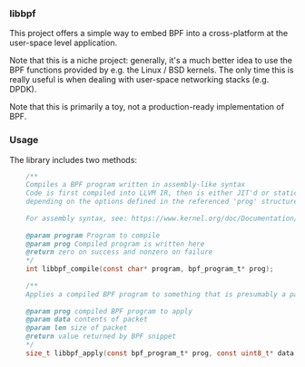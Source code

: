 ### libbpf

This project offers a simple way to embed BPF into a cross-platform at the user-space level application.

Note that this is a niche project: generally, it's a much better idea to use the BPF 
functions provided by e.g. the Linux / BSD kernels.  The only time this is really useful is when
dealing with user-space networking stacks (e.g. DPDK).

Note that this is primarily a toy, not a production-ready implementation of BPF.

### Usage

The library includes two methods:

```C
    /** 
    Compiles a BPF program written in assembly-like syntax
    Code is first compiled into LLVM IR, then is either JIT'd or statically compiled
    depending on the options defined in the referenced 'prog' structure.
     
    For assembly syntax, see: https://www.kernel.org/doc/Documentation/networking/filter.txt
     
    @param program Program to compile
    @param prog Compiled program is written here
    @return zero on success and nonzero on failure
    */
    int libbpf_compile(const char* program, bpf_program_t* prog);
     
    /**
    Applies a compiled BPF program to something that is presumably a packet
     
    @param prog compiled BPF program to apply
    @param data contents of packet
    @param len size of packet
    @return value returned by BPF snippet
    */
    size_t libbpf_apply(const bpf_program_t* prog, const uint8_t* data, const size_t len);
```

